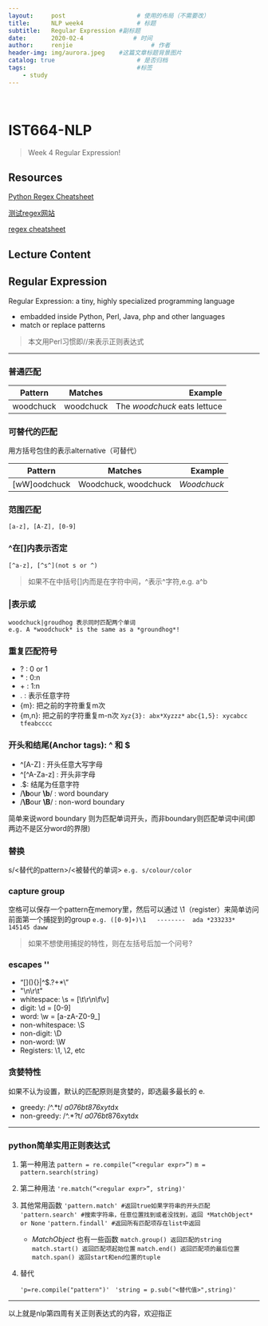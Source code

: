 ```yaml
---
layout:     post                    # 使用的布局（不需要改）
title:      NLP week4               # 标题 
subtitle:   Regular Expression #副标题
date:       2020-02-4              # 时间
author:     renjie                      # 作者
header-img: img/aurora.jpeg    #这篇文章标题背景图片
catalog: true                       # 是否归档
tags:                               #标签
    - study
---
```

<font size="4"></font><br />
# **IST664-NLP**
>Week 4 Regular Expression!

## **Resources**
[Python Regex Cheatsheet](https://www.debuggex.com/cheatsheet/regex/python)

[测试regex网站](https://regex101.com/)

[regex cheatsheet](http://web.mit.edu/hackl/www/lab/turkshop/slides/regex-cheatsheet.pdf)

## **Lecture Content**

## **Regular Expression**
Regular Expression: a tiny, highly specialized programming language

- embadded inside Python, Perl, Java, php and other languages
- match or replace patterns

>本文用Perl习惯即//来表示正则表达式

***

### 普通匹配

| Pattern       | Matches       |Example                        |
| ------------- |:-------------:| -----------------------------:|
| woodchuck     | woodchuck     | The *woodchuck* eats lettuce  |

### 可替代的匹配
用方括号包住的表示alternative（可替代）

| Pattern       | Matches             |Example     |
| ------------- |:-------------------:| ----------:|
| [wW]oodchuck  | Woodchuck, woodchuck| *Woodchuck*|

### 范围匹配
	[a-z], [A-Z], [0-9]

### ^在[]内表示否定
	[^a-z], [^s^](not s or ^)
>如果不在中括号[]内而是在字符中间，^表示^字符,e.g. a^b

### |表示或
	woodchuck|groudhog 表示同时匹配两个单词 
	e.g. A *woodchuck* is the same as a *groundhog*!

### 重复匹配符号
- ? : 	0 or 1
- \* : 0:n
- \+ : 1:n
- . : 表示任意字符
- {m}: 把之前的字符重复m次
- {m,n}: 把之前的字符重复m-n次
`Xyz{3}: abx*Xyzzz*`
`abc{1,5}: xycabcc tfeabcccc`


### 开头和结尾(Anchor tags): ^ 和 $
- ^\[A-Z]  : 开头任意大写字母
- ^\[^A-Za-z] : 开头非字母
- .$: 结尾为任意字符
- /**\b**our **\b**/ : word boundary
- /**\B**our **\B**/ : non-word boundary

简单来说word boundary 则为匹配单词开头，而非boundary则匹配单词中间(即两边不是区分word的界限)

### 替换

s/<替代的pattern>/<被替代的单词>
`e.g. s/colour/color
`
### capture group
空格可以保存一个pattern在memory里，然后可以通过 \1（register）来简单访问前面第一个捕捉到的group
`e.g. ([0-9]+)\1   --------  ada *233233* 145145 daww `

>  如果不想使用捕捉的特性，则在左括号后加一个问号?

### escapes '\'
-  “\[](){}\|^$.?+\*\”
-  "\n\r\t"
-  whitespace: \s = \[\t\r\n\f\v]
-  digit: \d = \[0-9]
-  word: \w = \[a-zA-Z0-9_]
-  non-whitespace: \S
-  non-digit: \D
-  non-word: \W
- Registers: \1, \2, etc

### 贪婪特性
如果不认为设置，默认的匹配原则是贪婪的，即选最多最长的
e.

* greedy: /^.\*t/ *a076bt876xyt*dx
* non-greedy: /^.\*?t/ *a076bt*876xytdx

***
### python简单实用正则表达式
1. 第一种用法
	`pattern = re.compile(“<regular expr>”)`
	`m = pattern.search(string)`
2. 第二种用法
	`'re.match(“<regular expr>”, string)' `
3. 其他常用函数
	`'pattern.match' #返回true如果字符串的开头匹配`
	`'pattern.search' #搜索字符串，任意位置找到或者没找到，返回 *MatchObject* or None`
	`'pattern.findall' #返回所有匹配项存在list中返回`

	- *MatchObject* 也有一些函数
		`match.group() 返回匹配的string`
		`match.start() 返回匹配项起始位置`
		`match.end() 返回匹配项的最后位置`
		`match.span() 返回start和end位置的tuple`
4. 替代  

	`'p=re.compile("pattern")' `
	`'string = p.sub("<替代值>",string)'`
	
***
以上就是nlp第四周有关正则表达式的内容，欢迎指正
